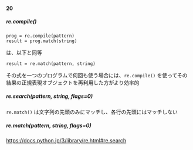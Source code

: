 #### 20
##### re.compile()
```
prog = re.compile(pattern)
result = prog.match(string)
```
は、以下と同等
```
result = re.match(pattern, string)
```
その式を一つのプログラムで何回も使う場合には、`re.compile()` を使ってその結果の正規表現オブジェクトを再利用した方がより効率的

##### re.search(pattern, string, flags=0)
`re.match()` は文字列の先頭のみにマッチし、各行の先頭にはマッチしない

##### re.match(pattern, string, flags=0)
https://docs.python.jp/3/library/re.html#re.search